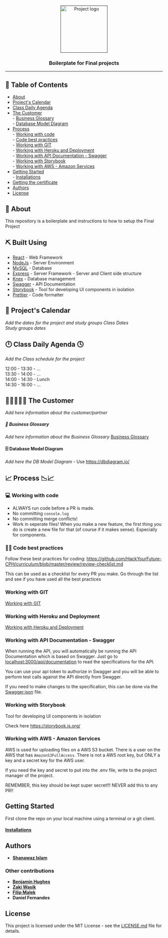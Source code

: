 
<p align="center">
  <a href="" rel="noopener">
 <img width=150px height=150px src="https://www.hackyourfuture.dk/static/logo-dark.svg" alt="Project logo"></a>
</p>

<h3 align="center">Boilerplate for Final projects
</h3>

---

## 📝 Table of Contents

- [About](#about)   
- [Project's Calendar](#projects-calendar)   
- [Class Daily Agenda](#class-daily-agenda)   
- [The Customer](#the-customer)   
        - [Business Glossary](/BusinessGlossary.md)   
        - [Database Model Diagram](#️database-model)   
- [Process](#process)   
        - [Working with code](#working-with-code)   
        - [Code best practices](#code-best-practices)        
        - [Working with GIT](/working-with-git.md)    
        - [Working with Heroku and Deployment](/deployment.md)   
        - [Working with API Documentation - Swagger](#api-documentation)   
        - [Working with Storybook](#storybook)   
        - [Working with AWS - Amazon Services](#aws)   
- [Getting Started](#getting_started)   
        - [Installations](/installations.md)   
- [Getting the certificate](/certificate.md)      
- [Authors](#authors)   
- [License](#license)   



## 🧐 About <a name = "about"></a>

This repository is a boilerplate and instructions to how to setup the Final Project

## ⛏️ Built Using <a name = "built_using"></a>

- [React](https://reactjs.org/) - Web Framework
- [NodeJs](https://nodejs.org/en/) - Server Environment
- [MySQL](https://www.mysql.com/) - Database
- [Express](https://expressjs.com/) - Server Framework
      - Server and Client side structure  
- [Knex](http://knexjs.org/) - Database management
- [Swagger](https://swagger.io/) - API Documentation
- [Storybook](https://storybook.js.org/) - Tool for developing UI components in isolation 
- [Prettier](https://prettier.io/) - Code formatter

     

## 📅 Project's Calendar

*Add the dates for the project and study groups*
*Class Dates*   
*Study groups dates*    


## 🕛 Class Daily Agenda 🕓

*Add the Class schedule for the project*

12:00 - 13:30 - ...   
13:30 - 14:00 - ...   
14:00 - 14:30 - Lunch   
14:30 - 16:00 - ...   

## 👩‍💼💡👨‍💼 The Customer 

*Add here information about the customer/partner*

##### 💼 Business Glossary

*Add here information about the Business Glossary*
[Business Glossary](/BusinessGlossary.md)

#### 🗄️ Database Model Diagram

*Add here the DB Model Diagram* - Use https://dbdiagram.io/

## 📈 Process 📉📈

### 💻 Working with code

- ALWAYS run code before a PR is made.
- No committing `console.log`
- No committing merge conflicts!
- Work in seperate files! When you make a new feature, the first thing you do is create a new file for that (of course if it makes sense). Especially for components. 

### 👍🏽 Code best practices
Follow these best practices for coding: https://github.com/HackYourFuture-CPH/curriculum/blob/master/review/review-checklist.md

This can be used as a checklist for every PR you make. Go through the list and see if you have used all the best practices

### Working with GIT   
[Working with GIT](/working-with-git.md)   
 
### Working with Heroku and Deployment
[Working with Heroku and Deployment](/deployment.md)

### Working with API Documentation - Swagger

When running the API, you will automatically be running the API Documentation
which is based on Swagger. Just go to
[localhost:3000/api/documentation](http://localhost:3000/api/documentation) to
read the specifications for the API.

You can use your api token to authorize in Swagger and you will be able to
perform test calls against the API directly from Swagger.

If you need to make changes to the specification, this can be done via the
[Swagger.json](/src/server/config/swagger.json) file.


### Working with Storybook 
Tool for developing UI components in isolation 

Check here https://storybook.js.org/

### Working with AWS - Amazon Services
AWS is used for uploading files on a AWS S3 bucket. There is a user on the AWS that has `AmazonS3FullAccess`. There is not a AWS root key, but ONLY a key and a secret key for the AWS user. 

If you need the key and secret to put into the .env file, write to the project manager of the project. 

REMEMBER, this key should be kept super secret!!! NEVER add this to any PR!!

## Getting Started
First clone the repo on your local machine using a terminal or a git client.

#### [Installations](/installations.md)


## Authors

* [**Shanawaz Islam**](https://github.com/h09shais)

### Other contributions

* [**Benjamin Hughes**](https://github.com/benna100)
* [**Zaki Wasik**](https://github.com/zkwsk/)
* [**Filip Malek**](https://github.com/REX500)
* **Daniel Fernandes**


## License

This project is licensed under the MIT License - see the [LICENSE.md](LICENSE.md) file for details.


